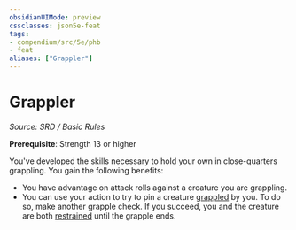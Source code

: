 ```yaml
---
obsidianUIMode: preview
cssclasses: json5e-feat
tags:
- compendium/src/5e/phb
- feat
aliases: ["Grappler"]
---
```

# Grappler
*Source: SRD / Basic Rules*  

**Prerequisite**: Strength 13 or higher

You've developed the skills necessary to hold your own in close-quarters grappling. You gain the following benefits:

- You have advantage on attack rolls against a creature you are grappling.  
- You can use your action to try to pin a creature [grappled](Conditions.md#grappled) by you. To do so, make another grapple check. If you succeed, you and the creature are both [restrained](Conditions.md#restrained) until the grapple ends.